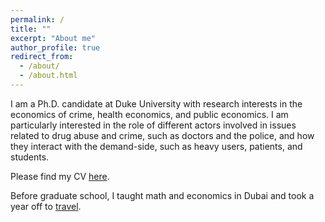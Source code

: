 ```yaml
---
permalink: /
title: ""
excerpt: "About me"
author_profile: true
redirect_from: 
  - /about/
  - /about.html
---
```


<meta name="google-site-verification" content="F1PA5O0lN6ADr5Cde5ABVSGNCeayniG2Il_SGyFGQjA" />

I am a Ph.D. candidate at Duke University with research interests in the economics of crime, health economics, and public economics. I am particularly interested in the role of different actors involved in issues related to drug abuse and crime, such as doctors and the police, and how they interact with the demand-side, such as heavy users, patients, and students. 

Please find my CV [here](https://adamsoliman.github.io/files/AdamSolimanCV.pdf).

Before graduate school, I taught math and economics in Dubai and took a year off to [travel](https://twitter.com/adamksoliman/status/1402014895214776331?s=20&t=kWelDx7GIkrv42lqRBRhfQ). 
